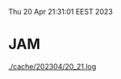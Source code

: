 Thu 20 Apr 21:31:01 EEST 2023
# JAM
<a href='./cache/202304/20_21.log'>./cache/202304/20_21.log</a>
